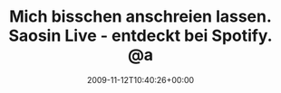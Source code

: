 ---
retweeted: false
source: <a href="http://twitter.com" rel="nofollow">Twitter Web Client</a>
entities:
  hashtags: []
  symbols: []
  user_mentions:
  - name: Florian Gilcher (@skade@hachyderm.io)
    screen_name: Argorak
    indices:
    - '69'
    - '77'
    id_str: '27227212'
    id: '27227212'
  urls: []
display_text_range:
- '0'
- '132'
favorite_count: '0'
id_str: '5646089887'
truncated: false
retweet_count: '0'
id: '5646089887'
created_at: Thu Nov 12 10:40:26 +0000 2009
favorited: false
full_text: 'Mich bisschen anschreien lassen. Saosin Live - entdeckt bei Spotify. [@argorak](https://twitter.com/argorak):
  Wäre wieder ein Fall für ''Female Frontended Screamo''.'
lang: de
tags:
- pesos/twitter
date: '2009-11-12T10:40:26+00:00'
src: https://twitter.com/bascht/status/5646089887
original_url: https://twitter.com/bascht/status/5646089887
type: twitter_tweet
text: 'Mich bisschen anschreien lassen. Saosin Live - entdeckt bei Spotify. [@argorak](https://twitter.com/argorak):
  Wäre wieder ein Fall für ''Female Frontended Screamo''.'
title: Mich bisschen anschreien lassen. Saosin Live - entdeckt bei Spotify. @a

---